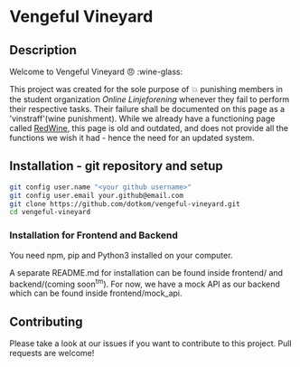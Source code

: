 # Vengeful Vineyard

## Description

Welcome to Vengeful Vineyard :angry: :wine-glass:

This project was created for the sole purpose of :boom: punishing members in the student organization <i>Online Linjeforening</i> whenever they fail to perform their respective tasks. Their failure shall be documented on this page as a 'vinstraff'(wine punishment). While we already have a functioning page called [RedWine](https://online.ntnu.no/redwine/), this page is old and outdated, and does not provide all the functions we wish it had - hence the need for an updated system.

## Installation - git repository and setup

```bash
git config user.name "<your github username>"
git config user.email your.github@email.com
git clone https://github.com/dotkom/vengeful-vineyard.git
cd vengeful-vineyard
```

### Installation for Frontend and Backend

You need npm, pip and Python3 installed on your computer.

A separate README.md for installation can be found inside frontend/ and backend/(coming soon<sup>tm</sup>).
For now, we have a mock API as our backend which can be found inside frontend/mock_api.

## Contributing

Please take a look at our issues if you want to contribute to this project. Pull requests are welcome!
